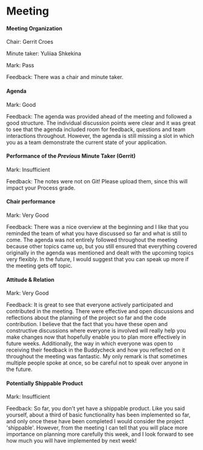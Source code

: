 # Meeting


#### Meeting Organization

Chair: Gerrit Croes

Minute taker: Yuliiaa Shkekina

Mark: Pass

Feedback: There was a chair and minute taker. 


#### Agenda 

Mark: Good

Feedback: The agenda was provided ahead of the meeting and followed a good structure. The individual discussion points were clear and it was great to see that the agenda included room for feedback, questions and team interactions throughout. However, the agenda is still missing a slot in which you as a team demonstrate the current state of your application. 


#### Performance of the *Previous* Minute Taker (Gerrit)

Mark: Insufficient

Feedback: The notes were not on Git! Please upload them, since this will impact your Process grade.


#### Chair performance

Mark: Very Good

Feedback: There was a nice overview at the beginning and I like that you reminded the team of what you have discussed so far and what is still to come. The agenda was not entirely followed throughout the meeting because other topics came up, but you still ensured that everything covered originally in the agenda was mentioned and dealt with the upcoming topics very flexibly. In the future, I would suggest that you can speak up more if the meeting gets off topic. 


#### Attitude & Relation

Mark: Very Good

Feedback: It is great to see that everyone actively participated and contributed in the meeting. There were effective and open discussions and reflections about the planning of the project so far and the code contribution. I believe that the fact that you have these open and constructive discussions where everyone is involved will really help you make changes now that hopefully enable you to plan more effectively in future weeks. Additionally, the way in which everyone was open to receiving their feedback in the Buddycheck and how you reflected on it throughout the meeting was fantastic. My only remark is that sometimes multiple people spoke at once, so be careful not to speak over anyone in the future.  


#### Potentially Shippable Product

Mark: Insufficient

Feedback: So far, you don't yet have a shippable product. Like you said yourself, about a third of basic functionality has been implemented so far, and only once these have been completed I would consider the project 'shippable'. However, from the meeting I can tell that you will place more importance on planning more carefully this week, and I look forward to see how much you will have implemented by next week!  

